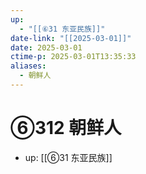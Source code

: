 ```yaml
---
up:
  - "[[⑥31 东亚民族]]"
date-link: "[[2025-03-01]]"
date: 2025-03-01
ctime-p: 2025-03-01T13:35:33
aliases:
  - 朝鲜人
---
```


# ⑥312 朝鲜人

- up: [[⑥31 东亚民族]]
